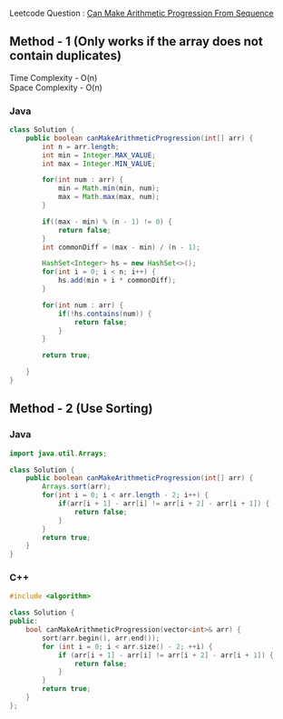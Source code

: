Leetcode Question : [Can Make Arithmetic Progression From Sequence](https://leetcode.com/problems/can-make-arithmetic-progression-from-sequence/)
## Method - 1 (Only works if the array does not contain duplicates)
Time Complexity - O(n)<br>
Space Complexity - O(n)
### Java
```java
class Solution {
    public boolean canMakeArithmeticProgression(int[] arr) {
        int n = arr.length;
        int min = Integer.MAX_VALUE;
        int max = Integer.MIN_VALUE;

        for(int num : arr) {
            min = Math.min(min, num);
            max = Math.max(max, num);
        }

        if((max - min) % (n - 1) != 0) {
            return false;
        }
        int commonDiff = (max - min) / (n - 1);     

        HashSet<Integer> hs = new HashSet<>();
        for(int i = 0; i < n; i++) {
            hs.add(min + i * commonDiff);
        }

        for(int num : arr) {
            if(!hs.contains(num)) {
                return false;
            }
        }

        return true;

    }
}
```
## Method - 2 (Use Sorting)
### Java
```java
import java.util.Arrays;

class Solution {
    public boolean canMakeArithmeticProgression(int[] arr) {
        Arrays.sort(arr);
        for(int i = 0; i < arr.length - 2; i++) {
            if(arr[i + 1] - arr[i] != arr[i + 2] - arr[i + 1]) {
                return false;
            }
        } 
        return true;
    }
}
```

### C++
```cpp
#include <algorithm>

class Solution {
public:
    bool canMakeArithmeticProgression(vector<int>& arr) {
        sort(arr.begin(), arr.end());
        for (int i = 0; i < arr.size() - 2; ++i) {
            if (arr[i + 1] - arr[i] != arr[i + 2] - arr[i + 1]) {
                return false;
            }
        }
        return true;
    }
};
```

